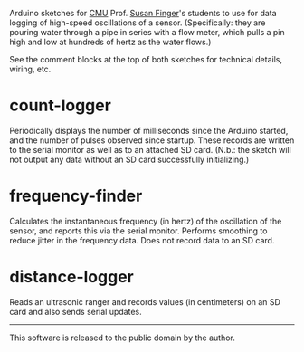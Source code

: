 Arduino sketches for [CMU](https://cmu.edu) Prof. [Susan Finger](https://www.cmu.edu/cee/people/faculty/finger.html)'s students to use for data logging of high-speed oscillations of a sensor. (Specifically: they are pouring water through a pipe in series with a flow meter, which pulls a pin high and low at hundreds of hertz as the water flows.)

See the comment blocks at the top of both sketches for technical details, wiring, etc.

# count-logger

Periodically displays the number of milliseconds since the Arduino started, and the number of pulses observed since startup. These records are written to the serial monitor as well as to an attached SD card. (N.b.: the sketch will not output any data without an SD card successfully initializing.)

# frequency-finder

Calculates the instantaneous frequency (in hertz) of the oscillation of the sensor, and reports this via the serial monitor. Performs smoothing to reduce jitter in the frequency data. Does not record data to an SD card.

# distance-logger

Reads an ultrasonic ranger and records values (in centimeters) on an SD card and also sends serial updates.

---

This software is released to the public domain by the author.
